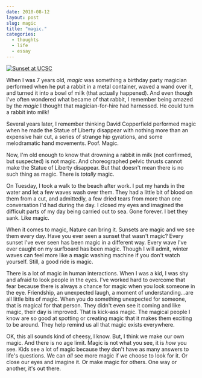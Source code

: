 ```yaml
---
date: 2010-08-12
layout: post
slug: magic
title: "magic."
categories:
  - thoughts
  - life
  - essay
---
```


[![Sunset at UCSC](https://farm5.staticflickr.com/4079/4885001580_3cce4d39b0_b.jpg)](http://www.flickr.com/photos/rknight/4885001580/)

When I was 7 years old, _magic_ was something a birthday party magician performed when he put a rabbit in a metal container, waved a wand over it, and turned it into a bowl of milk (that actually happened). And even though I've often wondered what became of that rabbit, I remember being amazed by the _magic_ I thought that magician-for-hire had harnessed. He could turn a rabbit into milk!

Several years later, I remember thinking David Copperfield performed magic when he made the Statue of Liberty disappear with nothing more than an expensive hair cut, a series of strange hip gyrations, and some melodramatic hand movements. Poof. Magic.

Now, I'm old enough to know that drowning a rabbit in milk (not confirmed, but suspected) is not magic. And choreographed pelvic thrusts cannot make the Statue of Liberty disappear. But that doesn't mean there is no such thing as magic. There is _totally_ magic.

On Tuesday, I took a walk to the beach after work. I put my hands in the water and let a few waves wash over them. They had a little bit of blood on them from a cut, and admittedly, a few dried tears from more than one conversation I'd had during the day. I closed my eyes and imagined the difficult parts of my day being carried out to sea. Gone forever. I bet they sank. Like magic.

When it comes to magic, Nature can bring it. Sunsets are magic and we see them every day. Have you ever seen a sunset that wasn't magic? Every sunset I've ever seen has been magic in a different way. Every wave I've ever caught on my surfboard has been magic. Though I will admit, winter waves can feel more like a magic washing machine if you don't watch yourself. Still, a good ride is magic.

There is a lot of magic in human interactions. When I was a kid, I was shy and afraid to look people in the eyes. I've worked hard to overcome that fear because there is always a chance for magic when you look someone in the eye. Friendship, an unexpected laugh, a moment of understanding...are all little bits of magic. When you do something unexpected for someone, that is magical for that person. They didn't even see it coming and like magic, their day is improved. That is kick-ass magic. The magical people I know are so good at spotting or creating magic that it makes them exciting to be around. They help remind us all that magic exists everywhere.

OK, this all sounds kind of cheesy, I know. But, I think we make our own magic. And there is no age limit. Magic is not what you see, it is _how_ you see. Kids see a lot of magic because they don't have as many answers to life's questions. We can _all_ see more magic if we choose to look for it. Or close our eyes and imagine it. Or make magic for others. One way or another, it's out there.
